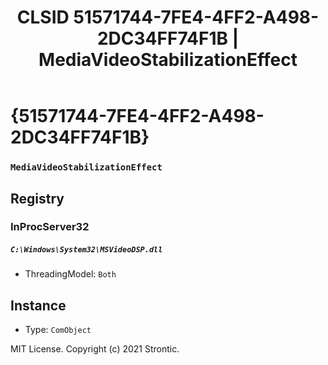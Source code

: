 ﻿---
title: "CLSID 51571744-7FE4-4FF2-A498-2DC34FF74F1B | MediaVideoStabilizationEffect"
excerpt: What is COM-Object CLSID 51571744-7FE4-4FF2-A498-2DC34FF74F1B?
---

# {51571744-7FE4-4FF2-A498-2DC34FF74F1B}

### `MediaVideoStabilizationEffect`

## Registry


### InProcServer32

##### `C:\Windows\System32\MSVideoDSP.dll`
* ThreadingModel: `Both`

## Instance

* Type: `ComObject`

MIT License. Copyright (c) 2021 Strontic.


